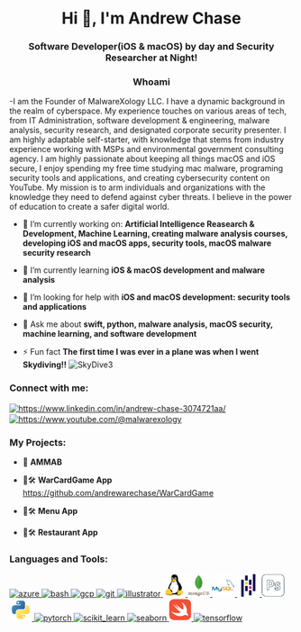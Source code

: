 <h1 align="center">Hi 👋, I'm Andrew Chase</h1>
<h3 align="center">Software Developer(iOS & macOS) by day and Security Researcher at Night!</h3>


<h3 align="center">Whoami</h3>
-I am the Founder of MalwareXology LLC. I have a dynamic background in the realm of cyberspace. My experience touches on various areas of tech, from IT Administration, software development & engineering, malware analysis, security research, and designated corporate security presenter. I am highly adaptable self-starter, with knowledge that stems from industry experience working with MSPs and environmental government consulting agency. I am highly passionate about keeping all things macOS and iOS secure, I enjoy spending my free time studying mac malware, programing security tools and applications, and creating cybersecurity content on YouTube. My mission is to arm individuals and organizations with the knowledge they need to defend against cyber threats. I believe in the power of education to create a safer digital world.


- 🔭 I’m currently working on: **Artificial Intelligence Reasearch & Development, Machine Learning, creating malware analysis courses, developing iOS and macOS apps, security tools, macOS malware security research**

- 🌱 I’m currently learning **iOS & macOS development and malware analysis**

- 🤝 I’m looking for help with **iOS and macOS development: security tools and applications**

- 💬 Ask me about **swift, python, malware analysis, macOS security, machine learning, and software development**

- ⚡ Fun fact **The first time I was ever in a plane was when I went Skydiving!!**
  <img width="989" alt="SkyDive3" src="https://github.com/user-attachments/assets/84686848-cb21-48c5-819d-3defbfbcd5a5">
 

<h3 align="left">Connect with me:</h3>
<p align="left">
<a href="https://www.linkedin.com/in/andrew-chase-3074721aa/" target="blank"><img align="center" src="https://raw.githubusercontent.com/rahuldkjain/github-profile-readme-generator/master/src/images/icons/Social/linked-in-alt.svg" alt="https://www.linkedin.com/in/andrew-chase-3074721aa/" height="30" width="40" /></a>
<a href="https://www.youtube.com/@malwarexology" target="blank"><img align="center" src="https://raw.githubusercontent.com/rahuldkjain/github-profile-readme-generator/master/src/images/icons/Social/youtube.svg" alt="https://www.youtube.com/@malwarexology" height="30" width="40" /></a>
</p>




<h3 align="left">My Projects:</h3>

- 🦠 **AMMAB**
  
- 🍎🛠️ **WarCardGame App**
  https://github.com/andrewarechase/WarCardGame

- 🍎🛠️ **Menu App**

- 🍎🛠️ **Restaurant App**



  

<h3 align="left">Languages and Tools:</h3>
<p align="left"> <a href="https://azure.microsoft.com/en-in/" target="_blank" rel="noreferrer"> <img src="https://www.vectorlogo.zone/logos/microsoft_azure/microsoft_azure-icon.svg" alt="azure" width="40" height="40"/> </a> <a href="https://www.gnu.org/software/bash/" target="_blank" rel="noreferrer"> <img src="https://www.vectorlogo.zone/logos/gnu_bash/gnu_bash-icon.svg" alt="bash" width="40" height="40"/> </a> <a href="https://cloud.google.com" target="_blank" rel="noreferrer"> <img src="https://www.vectorlogo.zone/logos/google_cloud/google_cloud-icon.svg" alt="gcp" width="40" height="40"/> </a> <a href="https://git-scm.com/" target="_blank" rel="noreferrer"> <img src="https://www.vectorlogo.zone/logos/git-scm/git-scm-icon.svg" alt="git" width="40" height="40"/> </a> <a href="https://www.adobe.com/in/products/illustrator.html" target="_blank" rel="noreferrer"> <img src="https://www.vectorlogo.zone/logos/adobe_illustrator/adobe_illustrator-icon.svg" alt="illustrator" width="40" height="40"/> </a> <a href="https://www.linux.org/" target="_blank" rel="noreferrer"> <img src="https://raw.githubusercontent.com/devicons/devicon/master/icons/linux/linux-original.svg" alt="linux" width="40" height="40"/> </a> <a href="https://www.mongodb.com/" target="_blank" rel="noreferrer"> <img src="https://raw.githubusercontent.com/devicons/devicon/master/icons/mongodb/mongodb-original-wordmark.svg" alt="mongodb" width="40" height="40"/> </a> <a href="https://www.mysql.com/" target="_blank" rel="noreferrer"> <img src="https://raw.githubusercontent.com/devicons/devicon/master/icons/mysql/mysql-original-wordmark.svg" alt="mysql" width="40" height="40"/> </a> <a href="https://pandas.pydata.org/" target="_blank" rel="noreferrer"> <img src="https://raw.githubusercontent.com/devicons/devicon/2ae2a900d2f041da66e950e4d48052658d850630/icons/pandas/pandas-original.svg" alt="pandas" width="40" height="40"/> </a> <a href="https://www.photoshop.com/en" target="_blank" rel="noreferrer"> <img src="https://raw.githubusercontent.com/devicons/devicon/master/icons/photoshop/photoshop-line.svg" alt="photoshop" width="40" height="40"/> </a> <a href="https://www.python.org" target="_blank" rel="noreferrer"> <img src="https://raw.githubusercontent.com/devicons/devicon/master/icons/python/python-original.svg" alt="python" width="40" height="40"/> </a> <a href="https://pytorch.org/" target="_blank" rel="noreferrer"> <img src="https://www.vectorlogo.zone/logos/pytorch/pytorch-icon.svg" alt="pytorch" width="40" height="40"/> </a> <a href="https://scikit-learn.org/" target="_blank" rel="noreferrer"> <img src="https://upload.wikimedia.org/wikipedia/commons/0/05/Scikit_learn_logo_small.svg" alt="scikit_learn" width="40" height="40"/> </a> <a href="https://seaborn.pydata.org/" target="_blank" rel="noreferrer"> <img src="https://seaborn.pydata.org/_images/logo-mark-lightbg.svg" alt="seaborn" width="40" height="40"/> </a> <a href="https://developer.apple.com/swift/" target="_blank" rel="noreferrer"> <img src="https://raw.githubusercontent.com/devicons/devicon/master/icons/swift/swift-original.svg" alt="swift" width="40" height="40"/> </a> <a href="https://www.tensorflow.org" target="_blank" rel="noreferrer"> <img src="https://www.vectorlogo.zone/logos/tensorflow/tensorflow-icon.svg" alt="tensorflow" width="40" height="40"/> </a> </p>

